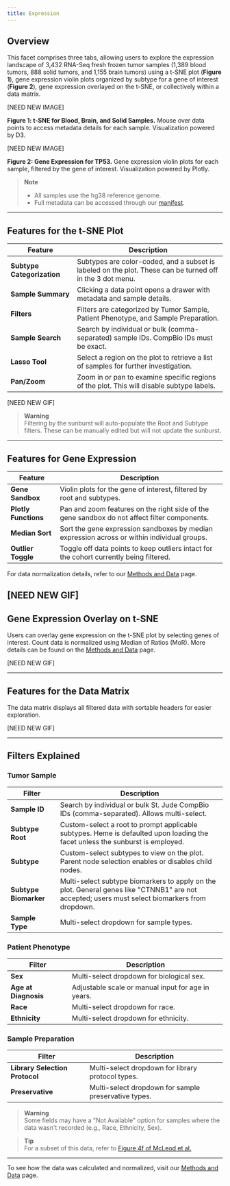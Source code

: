 ```yaml
---
title: Expression
---
```


## Overview

This facet comprises three tabs, allowing users to explore the expression landscape of 3,432 RNA-Seq fresh frozen tumor samples (1,389 blood tumors, 888 solid tumors, and 1,155 brain tumors) using a t-SNE plot (**Figure 1**), gene expression violin plots organized by subtype for a gene of interest (**Figure 2**), gene expression overlayed on the t-SNE, or collectively within a data matrix.

[NEED NEW IMAGE]

**Figure 1: t-SNE for Blood, Brain, and Solid Samples.** Mouse over data points to access metadata details for each sample. Visualization powered by D3.

[NEED NEW IMAGE]

**Figure 2: Gene Expression for TP53.** Gene expression violin plots for each sample, filtered by the gene of interest. Visualization powered by Plotly.

> **Note**  
> - All samples use the hg38 reference genome.  
> - Full metadata can be accessed through our [manifest](https://platform.stjude.cloud/api/v1/manifest).

---

## Features for the t-SNE Plot

| Feature                    | Description                                                                                               |
| -------------------------- | --------------------------------------------------------------------------------------------------------- |
| **Subtype Categorization** | Subtypes are color-coded, and a subset is labeled on the plot. These can be turned off in the 3 dot menu. |
| **Sample Summary**         | Clicking a data point opens a drawer with metadata and sample details.                                    |
| **Filters**                | Filters are categorized by Tumor Sample, Patient Phenotype, and Sample Preparation.                       |
| **Sample Search**          | Search by individual or bulk (comma-separated) sample IDs. CompBio IDs must be exact.                     |
| **Lasso Tool**             | Select a region on the plot to retrieve a list of samples for further investigation.                      |
| **Pan/Zoom**               | Zoom in or pan to examine specific regions of the plot. This will disable subtype labels.                 |

[NEED NEW GIF]

> **Warning**  
> Filtering by the sunburst will auto-populate the Root and Subtype filters. These can be manually edited but will not update the sunburst.

---

## Features for Gene Expression

| Feature              | Description                                                                                  |
| -------------------- | -------------------------------------------------------------------------------------------- |
| **Gene Sandbox**     | Violin plots for the gene of interest, filtered by root and subtypes.                        |
| **Plotly Functions** | Pan and zoom features on the right side of the gene sandbox do not affect filter components. |
| **Median Sort**      | Sort the gene expression sandboxes by median expression across or within individual groups.  |
| **Outlier Toggle**   | Toggle off data points to keep outliers intact for the cohort currently being filtered.      |

For data normalization details, refer to our [Methods and Data](https://university.stjude.cloud/docs/pecan/methods-data/) page.

[NEED NEW GIF]
---

## Gene Expression Overlay on t-SNE

Users can overlay gene expression on the t-SNE plot by selecting genes of interest. Count data is normalized using Median of Ratios (MoR). More details can be found on the [Methods and Data](https://university.stjude.cloud/docs/pecan/methods-data/) page.

[NEED NEW GIF]

---

## Features for the Data Matrix

The data matrix displays all filtered data with sortable headers for easier exploration.

[NEED NEW GIF]

---

## Filters Explained

### Tumor Sample

| Filter                | Description                                                                                                                                     |
| --------------------- | ----------------------------------------------------------------------------------------------------------------------------------------------- |
| **Sample ID**         | Search by individual or bulk St. Jude CompBio IDs (comma-separated). Allows multi-select.                                                       |
| **Subtype Root**      | Custom-select a root to prompt applicable subtypes. Heme is defaulted upon loading the facet unless the sunburst is employed.                   |
| **Subtype**           | Custom-select subtypes to view on the plot. Parent node selection enables or disables child nodes.                                              |
| **Subtype Biomarker** | Multi-select subtype biomarkers to apply on the plot. General genes like "CTNNB1" are not accepted; users must select biomarkers from dropdown. |
| **Sample Type**       | Multi-select dropdown for sample types.                                                                                                         |

### Patient Phenotype

| Filter               | Description                                        |
| -------------------- | -------------------------------------------------- |
| **Sex**              | Multi-select dropdown for biological sex.          |
| **Age at Diagnosis** | Adjustable scale or manual input for age in years. |
| **Race**             | Multi-select dropdown for race.                    |
| **Ethnicity**        | Multi-select dropdown for ethnicity.               |

### Sample Preparation

| Filter                         | Description                                          |
| ------------------------------ | ---------------------------------------------------- |
| **Library Selection Protocol** | Multi-select dropdown for library protocol types.    |
| **Preservative**               | Multi-select dropdown for sample preservative types. |

> **Warning**  
> Some fields may have a "Not Available" option for samples where the data wasn't recorded (e.g., Race, Ethnicity, Sex).

> **Tip**  
> For a subset of this data, refer to [Figure 4f of McLeod et al.](https://cancerdiscovery.aacrjournals.org/content/11/5/1082.long)

---

To see how the data was calculated and normalized, visit our [Methods and Data](https://university.stjude.cloud/docs/pecan/methods-data/) page.
